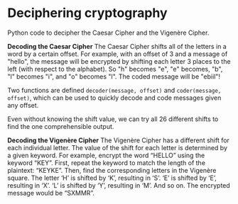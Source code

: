 # Deciphering cryptography
Python code to decipher the Caesar Cipher and the Vigenère Cipher. 

**Decoding the Caesar Cipher**
The Caesar Cipher shifts all of the letters in a word by a certain offset. For example, with an offset of 3 and a message of "hello", the message will be encrypted by shifting each letter 3 places to the left (with respect to the alphabet). So "h" becomes "e", "e" becomes, "b", "l" becomes "i", and "o" becomes "l". The coded message will be "ebiil"!

Two functions are defined `decoder(message, offset)` and `coder(message, offset)`, which can be used to quickly decode and code messages given any offset.

Even without knowing the shift value, we can try all 26 different shifts to find the one comprehensible output. 

**Decoding the Vigenère Cipher**
The Vigenère Cipher has a different shift for each individual letter. The value of the shift for each letter is determined by a given keyword. For example, encrypt the word “HELLO” using the keyword “KEY”. First, repeat the keyword to match the length of the plaintext: “KEYKE”. Then, find the corresponding letters in the Vigenère square. The letter ‘H’ is shifted by ‘K’, resulting in ‘S’. ‘E’ is shifted by ‘E’, resulting in ‘X’. ‘L’ is shifted by ‘Y’, resulting in ‘M’. And so on. The encrypted message would be “SXMMR”.
